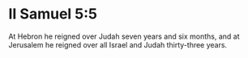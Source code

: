 # II Samuel 5:5

At Hebron he reigned over Judah seven years and six months, and at Jerusalem he reigned over all Israel and Judah thirty-three years.
